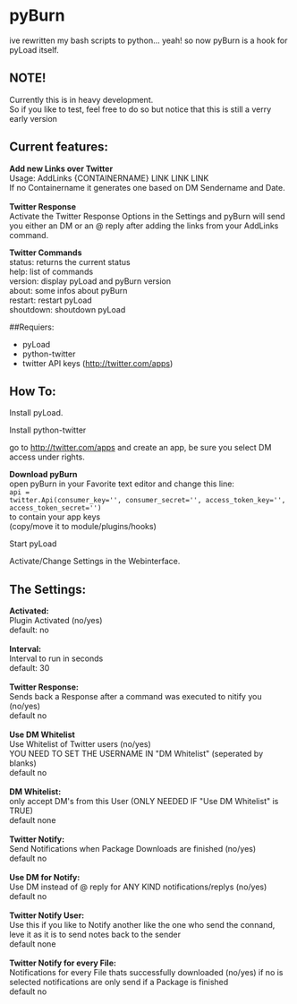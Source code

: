 # pyBurn

ive rewritten my bash scripts to python... yeah!
so now pyBurn is a hook for pyLoad itself.

## NOTE!
Currently this is in heavy development.<br />
So if you like to test, feel free to do so but notice that this is still a verry early version <br />

## Current features:

**Add new Links over Twitter**<br />
Usage: AddLinks {CONTAINERNAME} LINK LINK LINK<br />
If no Containername it generates one based on DM Sendername and Date.<br />
<br />
**Twitter Response**<br />
Activate the Twitter Response Options in the Settings and pyBurn will send you either an DM or an @ reply after adding the links from your AddLinks command.

**Twitter Commands**<br />
status: returns the current status<br />
help: list of commands<br />
version: display pyLoad and pyBurn version<br />
about: some infos about pyBurn<br />
restart: restart pyLoad<br />
shoutdown: shoutdown pyLoad<br />


##Requiers:

* pyLoad
* python-twitter
* twitter API keys (http://twitter.com/apps)

## How To:

Install pyLoad.

Install python-twitter

go to http://twitter.com/apps and create an app, be sure you select DM access under rights.

**Download pyBurn**<br />
open pyBurn in your Favorite text editor and change this line:<br />
<code>api = twitter.Api(consumer_key='', consumer_secret='', access_token_key='', access_token_secret='')</code><br />
to contain your app keys<br />
(copy/move it to module/plugins/hooks)<br />

Start pyLoad

Activate/Change Settings in the Webinterface.

## The Settings:

**Activated:**<br />
Plugin Activated (no/yes) <br />
default: no<br />
<br />
**Interval:**<br />
Interval to run in seconds<br />
default: 30<br />
<br />
**Twitter Response:**<br />
Sends back a Response after a command was executed to nitify you (no/yes)<br />
default no<br />
<br />
**Use DM Whitelist**<br />
Use Whitelist of Twitter users (no/yes)<br />
YOU NEED TO SET THE USERNAME IN "DM Whitelist" (seperated by blanks)<br />
default no<br />
<br />
**DM Whitelist:**<br />
only accept DM's from this User (ONLY NEEDED IF "Use DM Whitelist" is TRUE)<br />
default none<br />
<br />
**Twitter Notify:**<br />
Send Notifications when Package Downloads are finished (no/yes)<br />
default no<br />
<br />
**Use DM for Notify:**<br />
Use DM instead of @ reply for ANY KIND notifications/replys (no/yes)<br />
default no<br />
<br />
**Twitter Notify User:**<br />
Use this if you like to Notify another like the one who send the connand, leve it as it is to send notes back to the sender<br />
default none<br />
<br/>
**Twitter Notify for every File:**<br />
Notifications for every File thats successfully downloaded (no/yes) if no is selected notifications are only send if a Package is finished<br />
default no<br />
